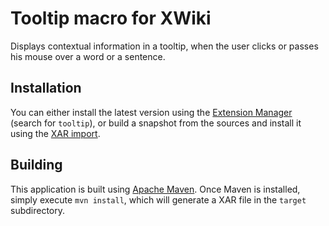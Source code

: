 # Tooltip macro for XWiki

Displays contextual information in a tooltip, when the user clicks or passes his mouse over a word or a sentence.

## Installation

You can either install the latest version using the [Extension Manager](http://extensions.xwiki.org/xwiki/bin/Extension/Extension+Manager+Application) (search for `tooltip`), or build a snapshot from the sources and install it using the [XAR import](http://platform.xwiki.org/xwiki/bin/AdminGuide/ImportExport).

## Building

This application is built using [Apache Maven](http://maven.apache.org/). Once Maven is installed, simply execute `mvn install`, which will generate a XAR file in the `target` subdirectory.